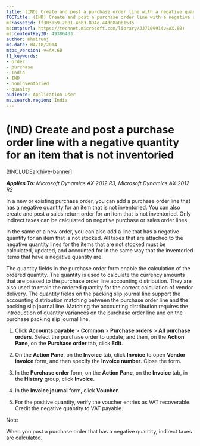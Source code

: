 ```yaml
---
title: (IND) Create and post a purchase order line with a negative quantity for an item that is not inventoried
TOCTitle: (IND) Create and post a purchase order line with a negative quantity for an item that is not inventoried
ms:assetid: ff303a59-2081-4bb3-894e-44d08a0b1535
ms:mtpsurl: https://technet.microsoft.com/library/JJ710991(v=AX.60)
ms:contentKeyID: 49386403
author: Khairunj
ms.date: 04/18/2014
mtps_version: v=AX.60
f1_keywords:
- order
- purchase
- India
- IND
- noninventoried
- quanity
audience: Application User
ms.search.region: India
---
```


# (IND) Create and post a purchase order line with a negative quantity for an item that is not inventoried 


[!INCLUDE[archive-banner](includes/archive-banner.md)]


_**Applies To:** Microsoft Dynamics AX 2012 R3, Microsoft Dynamics AX 2012 R2_

In a new or existing purchase order, you can add a purchase order line that has a negative quantity for an item that is not inventoried. You can also create and post a sales return order for an item that is not inventoried. Only indirect taxes can be calculated on negative purchase or sales order lines.

In the same or a new order, you can also add a line that has a negative quantity for an item that is not stocked. All taxes that are attached to the negative quantity lines for the items that are not stocked must be calculated, updated, and accounted for in the same way that the inventoried items that have a negative quantity are.

The quantity fields in the purchase order form enable the calculation of the ordered quantity. The quantity is used to calculate the currency amounts that are passed to the purchase order line accounting distribution. They are also used to retain the ordered quantity for the correct calculation of vendor delivery. The quantity fields on the packing slip journal line support the accounting distribution matching between the purchase order line and the packing slip journal line. Matching the accounting distribution requires the introduction of quantity variances on the purchase order line and on the purchase packing slip journal line.

1.  Click **Accounts payable** \> **Common** \> **Purchase orders** \> **All purchase orders**. Select the purchase order to update, and then, on the **Action Pane**, on the **Purchase order** tab, click **Edit**.

2.  On the **Action Pane**, on the **Invoice** tab, click **Invoice** to open **Vendor invoice** form, and then specify the **Invoice number**. Close the form.

3.  In the **Purchase order** form, on the **Action Pane**, on the **Invoice** tab, in the **History** group, click **Invoice**.

4.  In the **Invoice journal** form, click **Voucher**.

5.  For the positive quantity, verify the voucher entries as VAT recoverable. Credit the negative quantity to VAT payable.


> [!NOTE]
> <P>When you post a purchase order that has a negative quantity, indirect taxes are calculated.</P>


  


